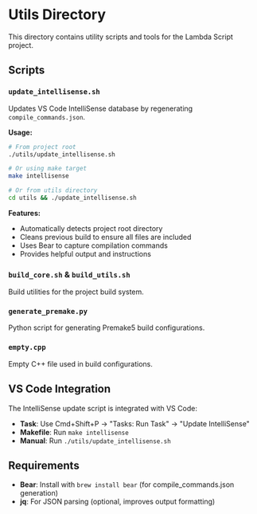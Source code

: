 # Utils Directory

This directory contains utility scripts and tools for the Lambda Script project.

## Scripts

### `update_intellisense.sh`
Updates VS Code IntelliSense database by regenerating `compile_commands.json`.

**Usage:**
```bash
# From project root
./utils/update_intellisense.sh

# Or using make target
make intellisense

# Or from utils directory
cd utils && ./update_intellisense.sh
```

**Features:**
- Automatically detects project root directory
- Cleans previous build to ensure all files are included
- Uses Bear to capture compilation commands
- Provides helpful output and instructions

### `build_core.sh` & `build_utils.sh`
Build utilities for the project build system.

### `generate_premake.py`
Python script for generating Premake5 build configurations.

### `empty.cpp`
Empty C++ file used in build configurations.

## VS Code Integration

The IntelliSense update script is integrated with VS Code:
- **Task**: Use Cmd+Shift+P → "Tasks: Run Task" → "Update IntelliSense"
- **Makefile**: Run `make intellisense`
- **Manual**: Run `./utils/update_intellisense.sh`

## Requirements

- **Bear**: Install with `brew install bear` (for compile_commands.json generation)
- **jq**: For JSON parsing (optional, improves output formatting)
